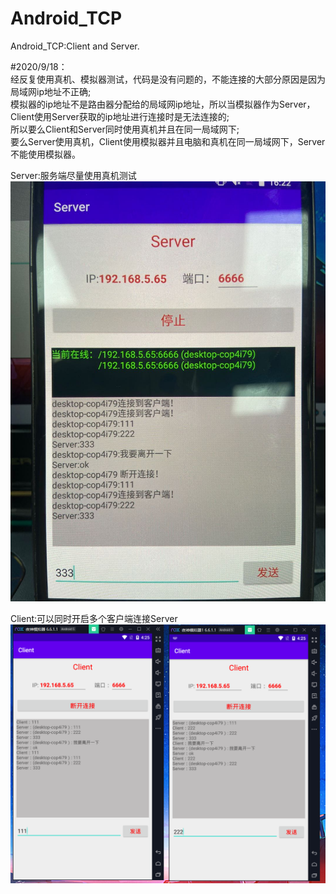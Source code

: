 # Android_TCP

Android_TCP:Client and Server.

#2020/9/18：  
  经反复使用真机、模拟器测试，代码是没有问题的，不能连接的大部分原因是因为局域网ip地址不正确;   
  模拟器的ip地址不是路由器分配给的局域网ip地址，所以当模拟器作为Server，Client使用Server获取的ip地址进行连接时是无法连接的;  
  所以要么Client和Server同时使用真机并且在同一局域网下;  
  要么Server使用真机，Client使用模拟器并且电脑和真机在同一局域网下，Server不能使用模拟器。
            
Server:服务端尽量使用真机测试
![Server](https://github.com/sunlong6666/Android_TCP/blob/master/picture/TCPserver.jpg)

Client:可以同时开启多个客户端连接Server
![Client](https://github.com/sunlong6666/Android_TCP/blob/master/picture/TCPclient.png)
